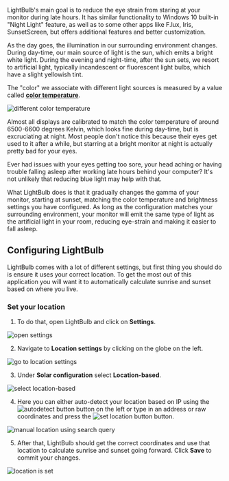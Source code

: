 LightBulb's main goal is to reduce the eye strain from staring at your monitor during late hours. It has similar functionality to Windows 10 built-in "Night Light" feature, as well as to some other apps like F.lux, Iris, SunsetScreen, but offers additional features and better customization.

As the day goes, the illumination in our surrounding environment changes. During day-time, our main source of light is the sun, which emits a bright white light. During the evening and night-time, after the sun sets, we resort to artificial light, typically incandescent or fluorescent light bulbs, which have a slight yellowish tint.

The "color" we associate with different light sources is measured by a value called [**color temperature**](https://en.wikipedia.org/wiki/Color_temperature).

![different color temperature](https://i.imgur.com/LeQm9iM.png)

Almost all displays are calibrated to match the color temperature of around 6500-6600 degrees Kelvin, which looks fine during day-time, but is excruciating at night. Most people don't notice this because their eyes get used to it after a while, but starring at a bright monitor at night is actually pretty bad for your eyes.

Ever had issues with your eyes getting too sore, your head aching or having trouble falling asleep after working late hours behind your computer? It's not unlikely that reducing blue light may help with that.

What LightBulb does is that it gradually changes the gamma of your monitor, starting at sunset, matching the color temperature and brightness settings you have configured. As long as the configuration matches your surrounding environment, your monitor will emit the same type of light as the artificial light in your room, reducing eye-strain and making it easier to fall asleep.

## Configuring LightBulb

LightBulb comes with a lot of different settings, but first thing you should do is ensure it uses your correct location. To get the most out of this application you will want it to automatically calculate sunrise and sunset based on where you live.

### Set your location

1. To do that, open LightBulb and click on **Settings**.

![open settings](https://i.imgur.com/R67bwlX.png)

2. Navigate to **Location settings** by clicking on the globe on the left.

![go to location settings](https://i.imgur.com/q7rHaQd.png)

3. Under **Solar configuration** select **Location-based**.

![select location-based](https://i.imgur.com/HnirJXg.png)

4. Here you can either auto-detect your location based on IP using the ![autodetect button](https://i.imgur.com/tiMDJGA.png) button on the left or type in an address or raw coordinates and press the ![set location button](https://i.imgur.com/rPRJO6J.png) button.

![manual location using search query](https://i.imgur.com/rX298oZ.png)

5. After that, LightBulb should get the correct coordinates and use that location to calculate sunrise and sunset going forward. Click **Save** to commit your changes.

![location is set](https://i.imgur.com/JtoV2Bm.png)